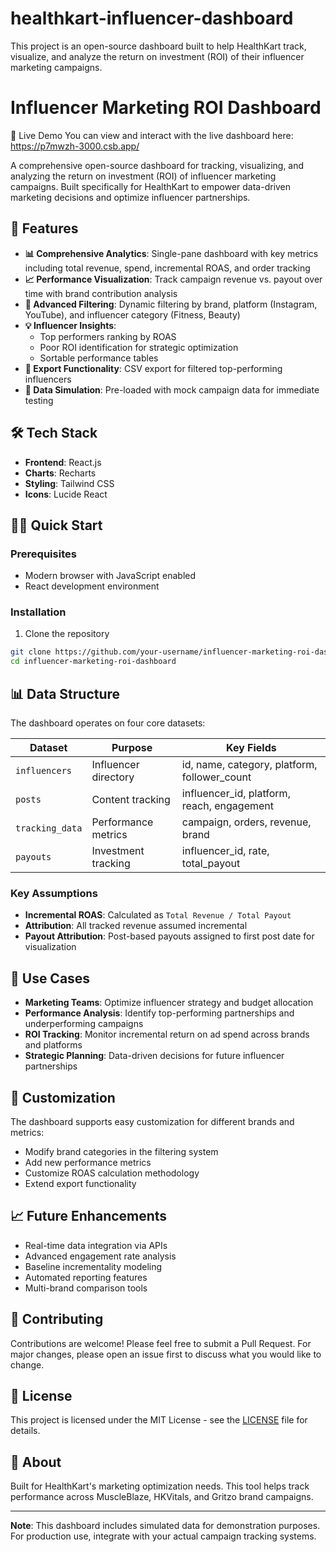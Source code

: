 # healthkart-influencer-dashboard
This project is an open-source dashboard built to help HealthKart track, visualize, and analyze the return on investment (ROI) of their influencer marketing campaigns.


# Influencer Marketing ROI Dashboard

🚀 Live Demo
You can view and interact with the live dashboard here:
https://p7mwzh-3000.csb.app/

A comprehensive open-source dashboard for tracking, visualizing, and analyzing the return on investment (ROI) of influencer marketing campaigns. Built specifically for HealthKart to empower data-driven marketing decisions and optimize influencer partnerships.

## 🚀 Features

- **📊 Comprehensive Analytics**: Single-pane dashboard with key metrics including total revenue, spend, incremental ROAS, and order tracking
- **📈 Performance Visualization**: Track campaign revenue vs. payout over time with brand contribution analysis
- **🔬 Advanced Filtering**: Dynamic filtering by brand, platform (Instagram, YouTube), and influencer category (Fitness, Beauty)
- **💡 Influencer Insights**: 
  - Top performers ranking by ROAS
  - Poor ROI identification for strategic optimization
  - Sortable performance tables
- **📄 Export Functionality**: CSV export for filtered top-performing influencers
- **💾 Data Simulation**: Pre-loaded with mock campaign data for immediate testing

## 🛠️ Tech Stack

- **Frontend**: React.js
- **Charts**: Recharts
- **Styling**: Tailwind CSS
- **Icons**: Lucide React

## 🏃‍♂️ Quick Start

### Prerequisites
- Modern browser with JavaScript enabled
- React development environment

### Installation

1. Clone the repository
```bash
git clone https://github.com/your-username/influencer-marketing-roi-dashboard.git
cd influencer-marketing-roi-dashboard
```


## 📊 Data Structure

The dashboard operates on four core datasets:

| Dataset | Purpose | Key Fields |
|---------|---------|------------|
| `influencers` | Influencer directory | id, name, category, platform, follower_count |
| `posts` | Content tracking | influencer_id, platform, reach, engagement |
| `tracking_data` | Performance metrics | campaign, orders, revenue, brand |
| `payouts` | Investment tracking | influencer_id, rate, total_payout |

### Key Assumptions
- **Incremental ROAS**: Calculated as `Total Revenue / Total Payout`
- **Attribution**: All tracked revenue assumed incremental
- **Payout Attribution**: Post-based payouts assigned to first post date for visualization

## 🎯 Use Cases

- **Marketing Teams**: Optimize influencer strategy and budget allocation
- **Performance Analysis**: Identify top-performing partnerships and underperforming campaigns
- **ROI Tracking**: Monitor incremental return on ad spend across brands and platforms
- **Strategic Planning**: Data-driven decisions for future influencer partnerships

## 🔧 Customization

The dashboard supports easy customization for different brands and metrics:

- Modify brand categories in the filtering system
- Add new performance metrics
- Customize ROAS calculation methodology
- Extend export functionality

## 📈 Future Enhancements

- Real-time data integration via APIs
- Advanced engagement rate analysis
- Baseline incrementality modeling
- Automated reporting features
- Multi-brand comparison tools

## 🤝 Contributing

Contributions are welcome! Please feel free to submit a Pull Request. For major changes, please open an issue first to discuss what you would like to change.

## 📄 License

This project is licensed under the MIT License - see the [LICENSE](LICENSE) file for details.

## 🏢 About

Built for HealthKart's marketing optimization needs. This tool helps track performance across MuscleBlaze, HKVitals, and Gritzo brand campaigns.

---

**Note**: This dashboard includes simulated data for demonstration purposes. For production use, integrate with your actual campaign tracking systems.

